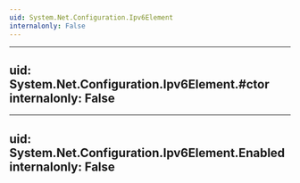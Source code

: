 ```yaml
---
uid: System.Net.Configuration.Ipv6Element
internalonly: False
---
```


---
uid: System.Net.Configuration.Ipv6Element.#ctor
internalonly: False
---

---
uid: System.Net.Configuration.Ipv6Element.Enabled
internalonly: False
---
